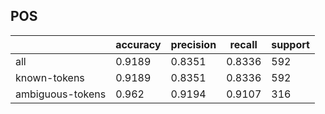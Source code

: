 
## POS

|                  | accuracy | precision | recall | support |
|------------------|----------|-----------|--------|---------|
| all              | 0.9189   | 0.8351    | 0.8336 | 592     |
| known-tokens     | 0.9189   | 0.8351    | 0.8336 | 592     |
| ambiguous-tokens | 0.962    | 0.9194    | 0.9107 | 316     |

